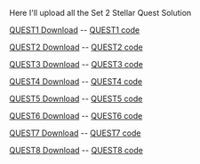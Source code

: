 Here I'll upload all the Set 2 Stellar Quest Solution

[QUEST1 Download](https://mruggi.github.io/StellarQuestPythonSDK/SET3/QUEST1.py) --
[QUEST1 code](https://github.com/mRuggi/StellarQuestPythonSDK/blob/main/SET3/QUEST1.py)

[QUEST2 Download](https://mruggi.github.io/StellarQuestPythonSDK/SET3/QUEST2.py) --
[QUEST2 code](https://github.com/mRuggi/StellarQuestPythonSDK/blob/main/SET3/QUEST2.py)

[QUEST3 Download](https://mruggi.github.io/StellarQuestPythonSDK/SET3/QUEST3.py) --
[QUEST3 code](https://github.com/mRuggi/StellarQuestPythonSDK/blob/main/SET3/QUEST3.py)

[QUEST4 Download](https://mruggi.github.io/StellarQuestPythonSDK/SET3/QUEST4.py) --
[QUEST4 code](https://github.com/mRuggi/StellarQuestPythonSDK/blob/main/SET3/QUEST4.py)

[QUEST5 Download](https://mruggi.github.io/StellarQuestPythonSDK/SET3/QUEST5.py) --
[QUEST5 code](https://github.com/mRuggi/StellarQuestPythonSDK/blob/main/SET3/QUEST5.py)

[QUEST6 Download](https://mruggi.github.io/StellarQuestPythonSDK/SET3/QUEST6.py) --
[QUEST6 code](https://github.com/mRuggi/StellarQuestPythonSDK/blob/main/SET3/QUEST6.py)

[QUEST7 Download](https://mruggi.github.io/StellarQuestPythonSDK/SET3/QUEST7.py) --
[QUEST7 code](https://github.com/mRuggi/StellarQuestPythonSDK/blob/main/SET3/QUEST7.py)

[QUEST8 Download](https://mruggi.github.io/StellarQuestPythonSDK/SET3/QUEST8.py) --
[QUEST8 code](https://github.com/mRuggi/StellarQuestPythonSDK/blob/main/SET3/QUEST8.py)
